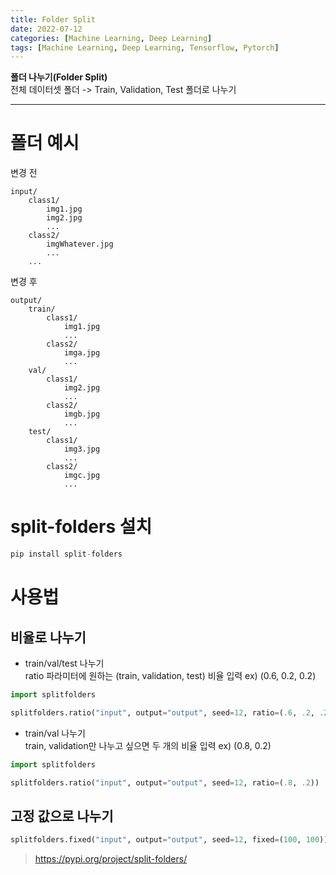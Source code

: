 ```yaml
---
title: Folder Split
date: 2022-07-12
categories: [Machine Learning, Deep Learning]
tags: [Machine Learning, Deep Learning, Tensorflow, Pytorch]
---
```


**폴더 나누기(Folder Split)**  
전체 데이터셋 폴더 -> Train, Validation, Test 폴더로 나누기

---  

# 폴더 예시  
  
변경 전
```
input/
    class1/
        img1.jpg
        img2.jpg
        ...
    class2/
        imgWhatever.jpg
        ...
    ...
```
  
변경 후
```
output/
    train/
        class1/
            img1.jpg
            ...
        class2/
            imga.jpg
            ...
    val/
        class1/
            img2.jpg
            ...
        class2/
            imgb.jpg
            ...
    test/
        class1/
            img3.jpg
            ...
        class2/
            imgc.jpg
            ...
```


# split-folders 설치
```python
pip install split-folders
```

# 사용법

## 비율로 나누기  

- train/val/test 나누기  
ratio 파라미터에 원하는 (train, validation, test) 비율 입력 ex) (0.6, 0.2, 0.2)  
  
```python
import splitfolders

splitfolders.ratio("input", output="output", seed=12, ratio=(.6, .2, .2))
```  
  
- train/val 나누기  
train, validation만 나누고 싶으면 두 개의 비율 입력 ex) (0.8, 0.2)  
  
```python  
import splitfolders

splitfolders.ratio("input", output="output", seed=12, ratio=(.8, .2))
```  
  
## 고정 값으로 나누기  
```python
splitfolders.fixed("input", output="output", seed=12, fixed=(100, 100)) 
```
  
> https://pypi.org/project/split-folders/
